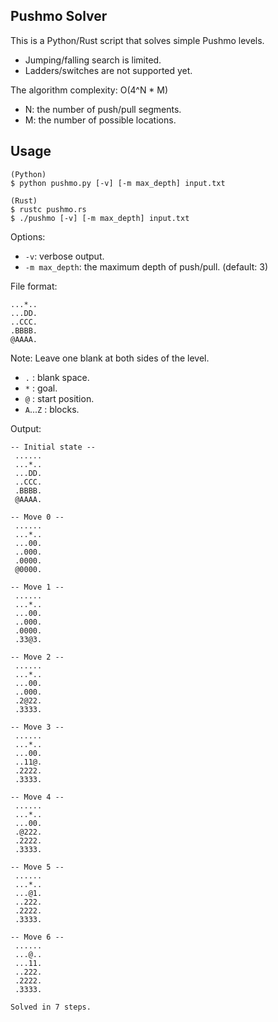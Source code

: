 Pushmo Solver
-------------

This is a Python/Rust script that solves simple Pushmo levels.

 * Jumping/falling search is limited.
 * Ladders/switches are not supported yet.

The algorithm complexity: O(4^N * M)

 * N: the number of push/pull segments.
 * M: the number of possible locations.

Usage
-----

    (Python)
    $ python pushmo.py [-v] [-m max_depth] input.txt
    
    (Rust)
    $ rustc pushmo.rs
    $ ./pushmo [-v] [-m max_depth] input.txt

Options:

 * `-v`: verbose output.
 * `-m max_depth`: the maximum depth of push/pull. (default: 3)

File format:

    ...*..
    ...DD.
    ..CCC.
    .BBBB.
    @AAAA.

Note: Leave one blank at both sides of the level.

 * `.` : blank space.
 * `*` : goal.
 * `@` : start position.
 * `A`...`Z` : blocks.

Output:

    -- Initial state --
     ......
     ...*..
     ...DD.
     ..CCC.
     .BBBB.
     @AAAA.

    -- Move 0 --
     ......
     ...*..
     ...00.
     ..000.
     .0000.
     @0000.

    -- Move 1 --
     ......
     ...*..
     ...00.
     ..000.
     .0000.
     .33@3.

    -- Move 2 --
     ......
     ...*..
     ...00.
     ..000.
     .2@22.
     .3333.

    -- Move 3 --
     ......
     ...*..
     ...00.
     ..11@.
     .2222.
     .3333.

    -- Move 4 --
     ......
     ...*..
     ...00.
     .@222.
     .2222.
     .3333.

    -- Move 5 --
     ......
     ...*..
     ...@1.
     ..222.
     .2222.
     .3333.

    -- Move 6 --
     ......
     ...@..
     ...11.
     ..222.
     .2222.
     .3333.

    Solved in 7 steps.
